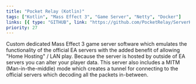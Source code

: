 ```yaml
---
title: "Pocket Relay (Kotlin)"
tags: ["Kotlin", "Mass Effect 3", "Game Server", "Netty", "Docker"]
links: [{ type: "GITHUB", link: "https://github.com/PocketRelay/ServerKotlin" }]
priority: 27
---
```


Custom dedicated Mass Effect 3 game server software which emulates the functionality of the official EA servers with the added benefit of allowing "Home Hosting" / LAN play. Because the server is hosted by outside of EA servers you can alter your player data. This server also includes a MITM (Man-in-the-middle) mode which creates a tunnel for connecting to the official servers which decoding all the packets in-between.

